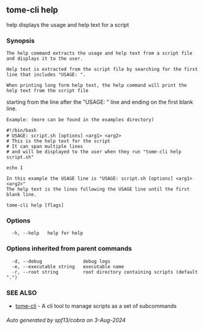 ## tome-cli help

help displays the usage and help text for a script

### Synopsis


	The help command extracts the usage and help text from a script file and displays it to the user.

	Help text is extracted from the script file by searching for the first line that includes "USAGE: ".

	When printing long form help text, the help command will print the help text from the script file
  starting from the line after the "USAGE: " line and ending on the first blank line.

	Example: (more can be found in the examples directory)

	#!/bin/bash
	# USAGE: script.sh [options] <arg1> <arg2>
	# This is the help text for the script
	# It can span multiple lines
	# and will be displayed to the user when they run "tome-cli help script.sh"

	echo 1

	In this example the USAGE line is "USAGE: script.sh [options] <arg1> <arg2>"
	The help text is the lines following the USAGE line until the first blank line.


```
tome-cli help [flags]
```

### Options

```
  -h, --help   help for help
```

### Options inherited from parent commands

```
  -d, --debug               debug logs
  -e, --executable string   executable name
  -r, --root string         root directory containing scripts (default ".")
```

### SEE ALSO

* [tome-cli](tome-cli.md)	 - A cli tool to manage scripts as a set of subcommands

###### Auto generated by spf13/cobra on 3-Aug-2024

